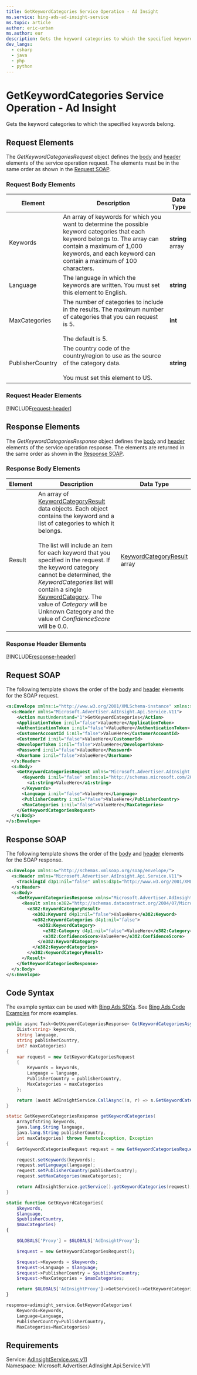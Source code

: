 ```yaml
---
title: GetKeywordCategories Service Operation - Ad Insight
ms.service: bing-ads-ad-insight-service
ms.topic: article
author: eric-urban
ms.author: eur
description: Gets the keyword categories to which the specified keywords belong.
dev_langs: 
  - csharp
  - java
  - php
  - python
---
```

# GetKeywordCategories Service Operation - Ad Insight
Gets the keyword categories to which the specified keywords belong.

## <a name="request"></a>Request Elements
The *GetKeywordCategoriesRequest* object defines the [body](#request-body) and [header](#request-header) elements of the service operation request. The elements must be in the same order as shown in the [Request SOAP](#request-soap). 

### <a name="request-body"></a>Request Body Elements

|Element|Description|Data Type|
|-----------|---------------|-------------|
|<a name="keywords"></a>Keywords|An array of keywords for which you want to determine the possible keyword categories that each keyword belongs to. The array can contain a maximum of 1,000 keywords, and each keyword can contain a maximum of 100 characters.|**string** array|
|<a name="language"></a>Language|The language in which the keywords are written. You must set this element to English.|**string**|
|<a name="maxcategories"></a>MaxCategories|The number of categories to include in the results. The maximum number of categories that you can request is 5.<br /><br />The default is 5.|**int**|
|<a name="publishercountry"></a>PublisherCountry|The country code of the country/region to use as the source of the category data.<br /><br /> You must set this element to US.|**string**|

### <a name="request-header"></a>Request Header Elements
[!INCLUDE[request-header](./includes/request-header.md)]

## <a name="response"></a>Response Elements
The *GetKeywordCategoriesResponse* object defines the [body](#response-body) and [header](#response-header) elements of the service operation response. The elements are returned in the same order as shown in the [Response SOAP](#response-soap).

### <a name="response-body"></a>Response Body Elements

|Element|Description|Data Type|
|-----------|---------------|-------------|
|<a name="result"></a>Result|An array of [KeywordCategoryResult](bingads/ad-insight-service/keywordcategoryresult.md) data objects. Each object contains the keyword and a list of categories to which it belongs.<br /><br />The list will include an item for each keyword that you specified in the request. If the keyword category cannot be determined, the *KeywordCategories* list will contain a single [KeywordCategory](bingads/ad-insight-service/keywordcategory.md). The value of *Category* will be Unknown Category and the value of *ConfidenceScore* will be 0.0.|[KeywordCategoryResult](keywordcategoryresult.md) array|

### <a name="response-header"></a>Response Header Elements
[!INCLUDE[response-header](./includes/response-header.md)]

## <a name="request-soap"></a>Request SOAP
The following template shows the order of the [body](#request-body) and [header](#request-header) elements for the SOAP request.

```xml
<s:Envelope xmlns:i="http://www.w3.org/2001/XMLSchema-instance" xmlns:s="http://schemas.xmlsoap.org/soap/envelope/">
  <s:Header xmlns="Microsoft.Advertiser.AdInsight.Api.Service.V11">
    <Action mustUnderstand="1">GetKeywordCategories</Action>
    <ApplicationToken i:nil="false">ValueHere</ApplicationToken>
    <AuthenticationToken i:nil="false">ValueHere</AuthenticationToken>
    <CustomerAccountId i:nil="false">ValueHere</CustomerAccountId>
    <CustomerId i:nil="false">ValueHere</CustomerId>
    <DeveloperToken i:nil="false">ValueHere</DeveloperToken>
    <Password i:nil="false">ValueHere</Password>
    <UserName i:nil="false">ValueHere</UserName>
  </s:Header>
  <s:Body>
    <GetKeywordCategoriesRequest xmlns="Microsoft.Advertiser.AdInsight.Api.Service.V11">
      <Keywords i:nil="false" xmlns:a1="http://schemas.microsoft.com/2003/10/Serialization/Arrays">
        <a1:string>ValueHere</a1:string>
      </Keywords>
      <Language i:nil="false">ValueHere</Language>
      <PublisherCountry i:nil="false">ValueHere</PublisherCountry>
      <MaxCategories i:nil="false">ValueHere</MaxCategories>
    </GetKeywordCategoriesRequest>
  </s:Body>
</s:Envelope>
```

## <a name="response-soap"></a>Response SOAP
The following template shows the order of the [body](#response-body) and [header](#response-header) elements for the SOAP response.

```xml
<s:Envelope xmlns:s="http://schemas.xmlsoap.org/soap/envelope/">
  <s:Header xmlns="Microsoft.Advertiser.AdInsight.Api.Service.V11">
    <TrackingId d3p1:nil="false" xmlns:d3p1="http://www.w3.org/2001/XMLSchema-instance">ValueHere</TrackingId>
  </s:Header>
  <s:Body>
    <GetKeywordCategoriesResponse xmlns="Microsoft.Advertiser.AdInsight.Api.Service.V11">
      <Result xmlns:e382="http://schemas.datacontract.org/2004/07/Microsoft.BingAds.Advertiser.AdInsight.Api.DataContract.V11.Entity" d4p1:nil="false" xmlns:d4p1="http://www.w3.org/2001/XMLSchema-instance">
        <e382:KeywordCategoryResult>
          <e382:Keyword d4p1:nil="false">ValueHere</e382:Keyword>
          <e382:KeywordCategories d4p1:nil="false">
            <e382:KeywordCategory>
              <e382:Category d4p1:nil="false">ValueHere</e382:Category>
              <e382:ConfidenceScore>ValueHere</e382:ConfidenceScore>
            </e382:KeywordCategory>
          </e382:KeywordCategories>
        </e382:KeywordCategoryResult>
      </Result>
    </GetKeywordCategoriesResponse>
  </s:Body>
</s:Envelope>
```

## <a name="example"></a>Code Syntax
The example syntax can be used with [Bing Ads SDKs](bingads/guides/client-libraries.md). See [Bing Ads Code Examples](bingads/guides/code-examples.md) for more examples.
```csharp
public async Task<GetKeywordCategoriesResponse> GetKeywordCategoriesAsync(
	IList<string> keywords,
	string language,
	string publisherCountry,
	int? maxCategories)
{
	var request = new GetKeywordCategoriesRequest
	{
		Keywords = keywords,
		Language = language,
		PublisherCountry = publisherCountry,
		MaxCategories = maxCategories
	};

	return (await AdInsightService.CallAsync((s, r) => s.GetKeywordCategoriesAsync(r), request));
}
```
```java
static GetKeywordCategoriesResponse getKeywordCategories(
	ArrayOfstring keywords,
	java.lang.String language,
	java.lang.String publisherCountry,
	int maxCategories) throws RemoteException, Exception
{
	GetKeywordCategoriesRequest request = new GetKeywordCategoriesRequest();

	request.setKeywords(keywords);
	request.setLanguage(language);
	request.setPublisherCountry(publisherCountry);
	request.setMaxCategories(maxCategories);

	return AdInsightService.getService().getKeywordCategories(request);
}
```
```php
static function GetKeywordCategories(
	$keywords,
	$language,
	$publisherCountry,
	$maxCategories)
{

	$GLOBALS['Proxy'] = $GLOBALS['AdInsightProxy'];

	$request = new GetKeywordCategoriesRequest();

	$request->Keywords = $keywords;
	$request->Language = $language;
	$request->PublisherCountry = $publisherCountry;
	$request->MaxCategories = $maxCategories;

	return $GLOBALS['AdInsightProxy']->GetService()->GetKeywordCategories($request);
}
```
```python
response=adinsight_service.GetKeywordCategories(
	Keywords=Keywords,
	Language=Language,
	PublisherCountry=PublisherCountry,
	MaxCategories=MaxCategories)
```

## Requirements
Service: [AdInsightService.svc v11](https://adinsight.api.bingads.microsoft.com/Api/Advertiser/AdInsight/v11/AdInsightService.svc)  
Namespace: Microsoft.Advertiser.AdInsight.Api.Service.V11  

